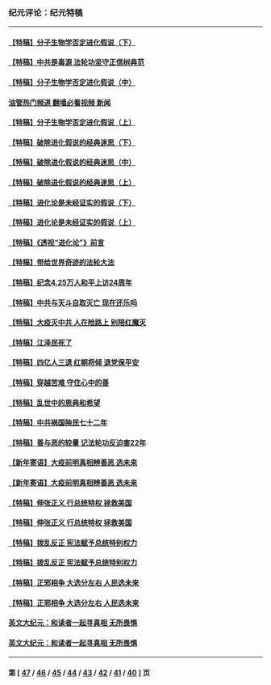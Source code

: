 ### 纪元评论：纪元特稿
---
#### [【特稿】分子生物学否定进化假说（下）](../../pages/nsc424/n14038267.md?07220330) 
#### [【特稿】中共是毒源 法轮功坚守正信树典范](../../pages/nsc424/n14037281.md?07220330) 
#### [【特稿】分子生物学否定进化假说（中）](../../pages/nsc424/n14035548.md?07220330) 
#### [油管热门频道 翻墙必看视频 新闻](ok?07220330)
#### [【特稿】分子生物学否定进化假说（上）](../../pages/nsc424/n14032398.md?07220330) 
#### [【特稿】破除进化假说的经典迷思（下）](../../pages/nsc424/n14029015.md?07220330) 
#### [【特稿】破除进化假说的经典迷思（中）](../../pages/nsc424/n14027341.md?07220330) 
#### [【特稿】破除进化假说的经典迷思（上）](../../pages/nsc424/n14024749.md?07220330) 
#### [【特稿】进化论是未经证实的假说（下）](../../pages/nsc424/n14022170.md?07220330) 
#### [【特稿】进化论是未经证实的假说（上）](../../pages/nsc424/n14020737.md?07220330) 
#### [【特稿】《透视“进化论”》前言](../../pages/nsc424/n14019941.md?07220330) 
#### [【特稿】带给世界奇迹的法轮大法](../../pages/nsc424/n13994132.md?07220330) 
#### [【特稿】纪念4.25万人和平上访24周年](../../pages/nsc424/n13980883.md?07220330) 
#### [【特稿】中共与天斗自取灭亡 现在还乐吗](../../pages/nsc424/n13897482.md?07220330) 
#### [【特稿】大疫灭中共 人在险路上 别陪红魔灭](../../pages/nsc424/n13890697.md?07220330) 
#### [【特稿】江泽民死了](../../pages/nsc424/n13876300.md?07220330) 
#### [【特稿】四亿人三退 红朝将倾 退党保平安](../../pages/nsc424/n13794378.md?07220330) 
#### [【特稿】穿越苦难 守住心中的善](../../pages/nsc424/n13784979.md?07220330) 
#### [【特稿】乱世中的恩典和希望](../../pages/nsc424/n13734687.md?07220330) 
#### [【特稿】中共祸国殃民七十二年](../../pages/nsc424/n13272607.md?07220330) 
#### [【特稿】善与恶的较量 记法轮功反迫害22年](../../pages/nsc424/n13086597.md?07220330) 
#### [【新年寄语】大疫前明真相辨善恶 选未来](../../pages/nsc424/n12660855.md?07220330) 
#### [【新年寄语】大疫前明真相辨善恶 选未来](../../pages/nsc424/n12660855.md?07220330) 
#### [【特稿】伸张正义 行总统特权 拯救美国](../../pages/nsc424/n12616806.md?07220330) 
#### [【特稿】伸张正义 行总统特权 拯救美国](../../pages/nsc424/n12616806.md?07220330) 
#### [【特稿】拨乱反正 宪法赋予总统特别权力](../../pages/nsc424/n12598306.md?07220330) 
#### [【特稿】拨乱反正 宪法赋予总统特别权力](../../pages/nsc424/n12598306.md?07220330) 
#### [【特稿】正邪相争 大选分左右 人民选未来](../../pages/nsc424/n12545208.md?07220330) 
#### [【特稿】正邪相争 大选分左右 人民选未来](../../pages/nsc424/n12545208.md?07220330) 
#### [英文大纪元：和读者一起寻真相 无所畏惧](../../pages/nsc424/n12542027.md?07220330) 
#### [英文大纪元：和读者一起寻真相 无所畏惧](../../pages/nsc424/n12542027.md?07220330) 

---
#### 第 [ [47](./47.md?07220330) / [46](./46.md?07220330) / [45](./45.md?07220330) / [44](./44.md?07220330) / [43](./43.md?07220330) / [42](./42.md?07220330) / [41](./41.md?07220330) / [40](./40.md?07220330) ] 页
